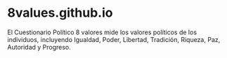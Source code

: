 # 8values.github.io
El Cuestionario Político 8 valores mide los valores políticos de los individuos, incluyendo Igualdad, Poder, Libertad, Tradición, Riqueza, Paz, Autoridad y Progreso.
